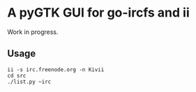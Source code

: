 A pyGTK GUI for go-ircfs and ii
===============================

Work in progress.

Usage
-----

    ii -s irc.freenode.org -n Kivii
    cd src
    ./list.py ~irc

